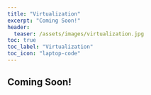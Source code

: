 ```yaml
---
title: "Virtualization"
excerpt: "Coming Soon!"
header:
  teaser: /assets/images/virtualization.jpg
toc: true
toc_label: "Virtualization"
toc_icon: "laptop-code"
---
```


## Coming Soon!